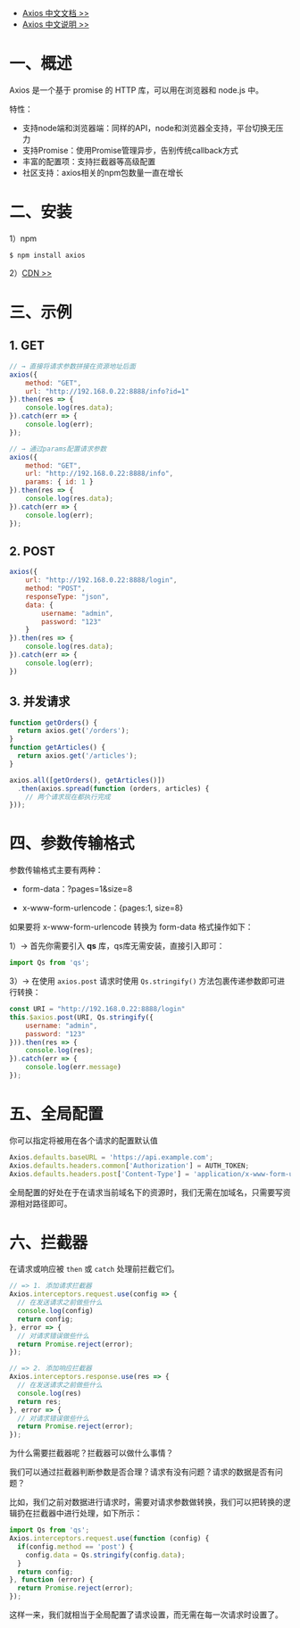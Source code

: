 - [Axios 中文文档 >>](http://www.axios-js.com/)
- [Axios 中文说明 >>](https://www.kancloud.cn/yunye/axios/234845)

# 一、概述

Axios 是一个基于 promise 的 HTTP 库，可以用在浏览器和 node.js 中。

特性：

- 支持node端和浏览器端：同样的API，node和浏览器全支持，平台切换无压力
- 支持Promise：使用Promise管理异步，告别传统callback方式
- 丰富的配置项：支持拦截器等高级配置
- 社区支持：axios相关的npm包数量一直在增长

# 二、安装

1）npm

```shell
$ npm install axios
```

2）[CDN >>](https://www.bootcdn.cn/axios/)

# 三、示例

## 1. GET

```js
// → 直接将请求参数拼接在资源地址后面
axios({
    method: "GET",
    url: "http://192.168.0.22:8888/info?id=1"
}).then(res => {
    console.log(res.data);
}).catch(err => {
    console.log(err);
});

// → 通过params配置请求参数
axios({
    method: "GET",
    url: "http://192.168.0.22:8888/info",
    params: { id: 1 }
}).then(res => {
    console.log(res.data);
}).catch(err => {
    console.log(err);
});
```

## 2. POST

```js
axios({
    url: "http://192.168.0.22:8888/login",
    method: "POST",
    responseType: "json",
    data: {
        username: "admin",
        password: "123"
    }
}).then(res => {
    console.log(res.data);
}).catch(err => {
    console.log(err);
})
```

## 3. 并发请求

```javascript
function getOrders() {
  return axios.get('/orders');
}
function getArticles() {
  return axios.get('/articles');
}

axios.all([getOrders(), getArticles()])
  .then(axios.spread(function (orders, articles) {
    // 两个请求现在都执行完成
}));
```

# 四、参数传输格式

参数传输格式主要有两种：

- form-data：?pages=1&size=8

- x-www-form-urlencode：{pages:1, size=8}

如果要将  x-www-form-urlencode 转换为 form-data 格式操作如下：

1）→ 首先你需要引入 **qs** 库，qs库无需安装，直接引入即可：

```js
import Qs from 'qs';
```

3）→ 在使用 `axios.post` 请求时使用 `Qs.stringify()`  方法包裹传递参数即可进行转换：

```js
const URI = "http://192.168.0.22:8888/login"
this.$axios.post(URI, Qs.stringify({
	username: "admin",
	password: "123"
})).then(res => {
	console.log(res);
}).catch(err => {
	console.log(err.message)
});
```

# 五、全局配置

你可以指定将被用在各个请求的配置默认值

```js
Axios.defaults.baseURL = 'https://api.example.com';
Axios.defaults.headers.common['Authorization'] = AUTH_TOKEN;
Axios.defaults.headers.post['Content-Type'] = 'application/x-www-form-urlencoded';
```

全局配置的好处在于在请求当前域名下的资源时，我们无需在加域名，只需要写资源相对路径即可。

# 六、拦截器

在请求或响应被 `then` 或 `catch` 处理前拦截它们。

```javascript
// => 1. 添加请求拦截器
Axios.interceptors.request.use(config => {
  // 在发送请求之前做些什么
  console.log(config)
  return config;
}, error => {
  // 对请求错误做些什么
  return Promise.reject(error);
});

// => 2. 添加响应拦截器
Axios.interceptors.response.use(res => {
  // 在发送请求之前做些什么
  console.log(res)
  return res;
}, error => {
  // 对请求错误做些什么
  return Promise.reject(error);
});
```

为什么需要拦截器呢？拦截器可以做什么事情？

我们可以通过拦截器判断参数是否合理？请求有没有问题？请求的数据是否有问题？

比如，我们之前对数据进行请求时，需要对请求参数做转换，我们可以把转换的逻辑扔在拦截器中进行处理，如下所示：

```js
import Qs from 'qs';
Axios.interceptors.request.use(function (config) {
  if(config.method == 'post') {
    config.data = Qs.stringify(config.data);
  }
  return config;
}, function (error) {
  return Promise.reject(error);
});
```

这样一来，我们就相当于全局配置了请求设置，而无需在每一次请求时设置了。